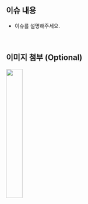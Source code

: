 ## 이슈 내용

- 이슈를 설명해주세요.

<br/>

## 이미지 첨부 (Optional)

<img src="파일주소" width="30%" height="30%"/>

<br/>
